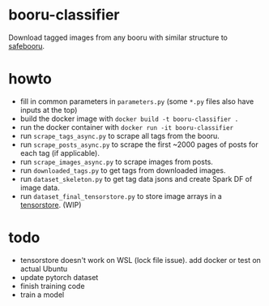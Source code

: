 # booru-classifier
Download tagged images from any booru with similar structure to [safebooru](https://safebooru.org/).

# howto
- fill in common parameters in ```parameters.py``` (some ```*.py``` files also have inputs at the top)
- build the docker image with ```docker build -t booru-classifier .```
- run the docker container with ```docker run -it booru-classifier```
- run ```scrape_tags_async.py``` to scrape all tags from the booru.
- run ```scrape_posts_async.py``` to scrape the first ~2000 pages of posts for each tag (if applicable).
- run ```scrape_images_async.py``` to scrape images from posts.
- run ```downloaded_tags.py``` to get tags from downloaded images.
- run ```dataset_skeleton.py``` to get tag data jsons and create Spark DF of image data.
- run ```dataset_final_tensorstore.py``` to store image arrays in a [tensorstore](https://google.github.io/tensorstore/). (WIP)

# todo
- tensorstore doesn't work on WSL (lock file issue). add docker or test on actual Ubuntu
- update pytorch dataset
- finish training code
- train a model
